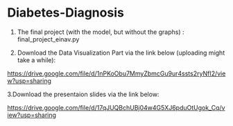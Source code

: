 # Diabetes-Diagnosis

1. The final project (with the model, but without the graphs) : final_project_einav.py

2. Download the Data Visualization Part via the link below (uploading might take a while):

https://drive.google.com/file/d/1nPKoObu7MmyZbmcGu9ur4ssts2ryNfI2/view?usp=sharing

3.Download the presentaion slides via the link below:

https://drive.google.com/file/d/17qJUQBchUBj04w4G5XJ6pduOtUgok_Cq/view?usp=sharing




